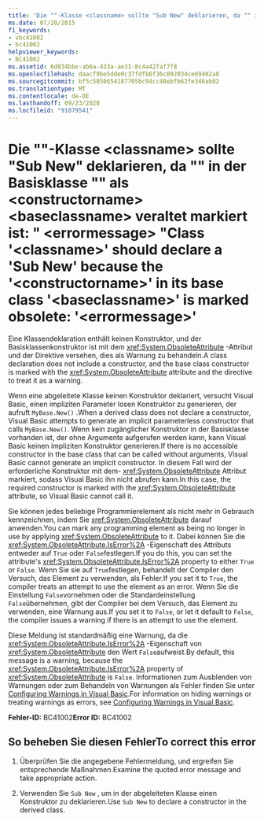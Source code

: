 ```yaml
---
title: 'Die ""-Klasse <classname> sollte "Sub New" deklarieren, da "" in der Basisklasse "" als <constructorname> <baseclassname> veraltet markiert ist: " <errormessage> "'
ms.date: 07/20/2015
f1_keywords:
- vbc41002
- bc41002
helpviewer_keywords:
- BC41002
ms.assetid: 6d034bbe-ab6a-433a-ae31-8c4a42faf7f8
ms.openlocfilehash: daacf9be5dde0c37fdfb6f36c892034ce69402a8
ms.sourcegitcommit: bf5c5850654187705bc94cc40ebfb62fe346ab02
ms.translationtype: MT
ms.contentlocale: de-DE
ms.lasthandoff: 09/23/2020
ms.locfileid: "91079541"
---
```

# <a name="class-classname-should-declare-a-sub-new-because-the-constructorname-in-its-base-class-baseclassname-is-marked-obsolete-errormessage"></a><span data-ttu-id="0a909-102">Die ""-Klasse \<classname> sollte "Sub New" deklarieren, da "" in der Basisklasse "" als \<constructorname> \<baseclassname> veraltet markiert ist: " \<errormessage> "</span><span class="sxs-lookup"><span data-stu-id="0a909-102">Class '\<classname>' should declare a 'Sub New' because the '\<constructorname>' in its base class '\<baseclassname>' is marked obsolete: '\<errormessage>'</span></span>

<span data-ttu-id="0a909-103">Eine Klassendeklaration enthält keinen Konstruktor, und der Basisklassenkonstruktor ist mit dem <xref:System.ObsoleteAttribute> -Attribut und der Direktive versehen, dies als Warnung zu behandeln.</span><span class="sxs-lookup"><span data-stu-id="0a909-103">A class declaration does not include a constructor, and the base class constructor is marked with the <xref:System.ObsoleteAttribute> attribute and the directive to treat it as a warning.</span></span>  
  
 <span data-ttu-id="0a909-104">Wenn eine abgeleitete Klasse keinen Konstruktor deklariert, versucht Visual Basic, einen impliziten Parameter losen Konstruktor zu generieren, der aufruft `MyBase.New()` .</span><span class="sxs-lookup"><span data-stu-id="0a909-104">When a derived class does not declare a constructor, Visual Basic attempts to generate an implicit parameterless constructor that calls `MyBase.New()`.</span></span> <span data-ttu-id="0a909-105">Wenn kein zugänglicher Konstruktor in der Basisklasse vorhanden ist, der ohne Argumente aufgerufen werden kann, kann Visual Basic keinen impliziten Konstruktor generieren.</span><span class="sxs-lookup"><span data-stu-id="0a909-105">If there is no accessible constructor in the base class that can be called without arguments, Visual Basic cannot generate an implicit constructor.</span></span> <span data-ttu-id="0a909-106">In diesem Fall wird der erforderliche Konstruktor mit dem- <xref:System.ObsoleteAttribute> Attribut markiert, sodass Visual Basic ihn nicht abrufen kann.</span><span class="sxs-lookup"><span data-stu-id="0a909-106">In this case, the required constructor is marked with the <xref:System.ObsoleteAttribute> attribute, so Visual Basic cannot call it.</span></span>  
  
 <span data-ttu-id="0a909-107">Sie können jedes beliebige Programmierelement als nicht mehr in Gebrauch kennzeichnen, indem Sie <xref:System.ObsoleteAttribute> darauf anwenden.</span><span class="sxs-lookup"><span data-stu-id="0a909-107">You can mark any programming element as being no longer in use by applying <xref:System.ObsoleteAttribute> to it.</span></span> <span data-ttu-id="0a909-108">Dabei können Sie die <xref:System.ObsoleteAttribute.IsError%2A> -Eigenschaft des Attributs entweder auf `True` oder `False`festlegen.</span><span class="sxs-lookup"><span data-stu-id="0a909-108">If you do this, you can set the attribute's <xref:System.ObsoleteAttribute.IsError%2A> property to either `True` or `False`.</span></span> <span data-ttu-id="0a909-109">Wenn Sie sie auf `True`festlegen, behandelt der Compiler den Versuch, das Element zu verwenden, als Fehler.</span><span class="sxs-lookup"><span data-stu-id="0a909-109">If you set it to `True`, the compiler treats an attempt to use the element as an error.</span></span> <span data-ttu-id="0a909-110">Wenn Sie die Einstellung `False`vornehmen oder die Standardeinstellung `False`übernehmen, gibt der Compiler bei dem Versuch, das Element zu verwenden, eine Warnung aus.</span><span class="sxs-lookup"><span data-stu-id="0a909-110">If you set it to `False`, or let it default to `False`, the compiler issues a warning if there is an attempt to use the element.</span></span>  
  
 <span data-ttu-id="0a909-111">Diese Meldung ist standardmäßig eine Warnung, da die <xref:System.ObsoleteAttribute.IsError%2A> -Eigenschaft von <xref:System.ObsoleteAttribute> den Wert `False`aufweist.</span><span class="sxs-lookup"><span data-stu-id="0a909-111">By default, this message is a warning, because the <xref:System.ObsoleteAttribute.IsError%2A> property of <xref:System.ObsoleteAttribute> is `False`.</span></span> <span data-ttu-id="0a909-112">Informationen zum Ausblenden von Warnungen oder zum Behandeln von Warnungen als Fehler finden Sie unter [Configuring Warnings in Visual Basic](/visualstudio/ide/configuring-warnings-in-visual-basic).</span><span class="sxs-lookup"><span data-stu-id="0a909-112">For information on hiding warnings or treating warnings as errors, see [Configuring Warnings in Visual Basic](/visualstudio/ide/configuring-warnings-in-visual-basic).</span></span>  
  
 <span data-ttu-id="0a909-113">**Fehler-ID:** BC41002</span><span class="sxs-lookup"><span data-stu-id="0a909-113">**Error ID:** BC41002</span></span>  
  
## <a name="to-correct-this-error"></a><span data-ttu-id="0a909-114">So beheben Sie diesen Fehler</span><span class="sxs-lookup"><span data-stu-id="0a909-114">To correct this error</span></span>  
  
1. <span data-ttu-id="0a909-115">Überprüfen Sie die angegebene Fehlermeldung, und ergreifen Sie entsprechende Maßnahmen.</span><span class="sxs-lookup"><span data-stu-id="0a909-115">Examine the quoted error message and take appropriate action.</span></span>  
  
2. <span data-ttu-id="0a909-116">Verwenden Sie `Sub New` , um in der abgeleiteten Klasse einen Konstruktor zu deklarieren.</span><span class="sxs-lookup"><span data-stu-id="0a909-116">Use `Sub New` to declare a constructor in the derived class.</span></span>
